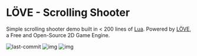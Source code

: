 # LÖVE - Scrolling Shooter

Simple scrolling shooter demo built in < 200 lines of [Lua](https://www.lua.org/). Powered by [LÖVE](https://love2d.org/), a Free and Open-Source 2D Game Engine.

![last-commit](https://img.shields.io/github/last-commit/semanticdata/love2d-scrolling-shooter?style=for-the-badge)
![img](https://img.shields.io/github/repo-size/semanticdata/love2d-scrolling-shooter?style=for-the-badge)
![img](https://img.shields.io/tokei/lines/github/semanticdata/love2d-scrolling-shooter?style=for-the-badge)
<!-- ![deployment](https://img.shields.io/github/deployments/semanticdata/love2d-scrolling-shooter/github-pages?style=for-the-badge) -->
